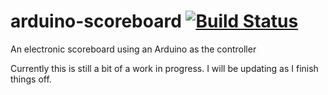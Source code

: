 # arduino-scoreboard [![Build Status](https://travis-ci.org/ddebree/arduino-scoreboard.svg?branch=master)](https://travis-ci.org/ddebree/arduino-scoreboard)
An electronic scoreboard using an Arduino as the controller

Currently this is still a bit of a work in progress. I will be updating as I finish things off.
